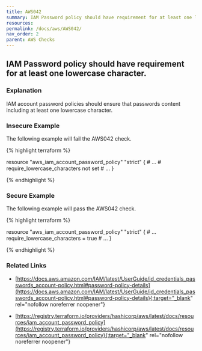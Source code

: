 ```yaml
---
title: AWS042
summary: IAM Password policy should have requirement for at least one lowercase character. [aws_iam_account_password_policy] 
resources: 
permalink: /docs/aws/AWS042/
nav_order: 2
parent: AWS Checks
---
```


## IAM Password policy should have requirement for at least one lowercase character.

### Explanation


IAM account password policies should ensure that passwords content including at least one lowercase character.



### Insecure Example

The following example will fail the AWS042 check.

{% highlight terraform %}

resource "aws_iam_account_password_policy" "strict" {
	# ...
	# require_lowercase_characters not set
	# ...
}

{% endhighlight %}



### Secure Example

The following example will pass the AWS042 check.

{% highlight terraform %}

resource "aws_iam_account_password_policy" "strict" {
	# ...
	require_lowercase_characters = true
	# ...
}

{% endhighlight %}


### Related Links


- [https://docs.aws.amazon.com/IAM/latest/UserGuide/id_credentials_passwords_account-policy.html#password-policy-details](https://docs.aws.amazon.com/IAM/latest/UserGuide/id_credentials_passwords_account-policy.html#password-policy-details){:target="_blank" rel="nofollow noreferrer noopener"}

- [https://registry.terraform.io/providers/hashicorp/aws/latest/docs/resources/iam_account_password_policy](https://registry.terraform.io/providers/hashicorp/aws/latest/docs/resources/iam_account_password_policy){:target="_blank" rel="nofollow noreferrer noopener"}

